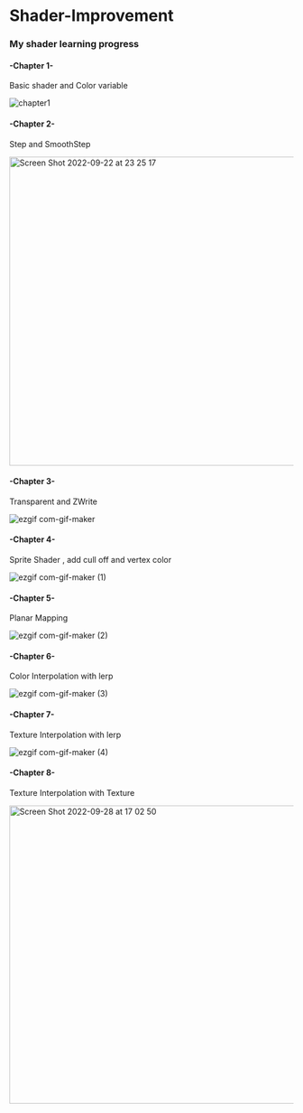 # Shader-Improvement

<h3>My shader learning progress</h3>

<h4>-Chapter 1-</h4>

Basic shader and Color variable

![chapter1](https://user-images.githubusercontent.com/16501986/191585787-554f8133-58ed-4c29-afdc-63520c6eb462.gif)


<h4>-Chapter 2-</h4>

Step and SmoothStep

<img width="547" alt="Screen Shot 2022-09-22 at 23 25 17" src="https://user-images.githubusercontent.com/16501986/191844422-972339ff-4678-4b85-b52d-0a591ba3c3f7.png">

<h4>-Chapter 3-</h4>

Transparent and ZWrite

![ezgif com-gif-maker](https://user-images.githubusercontent.com/16501986/192060341-8e367b71-2dd1-4b2f-b0d4-cf63bf49b839.gif)


<h4>-Chapter 4-</h4>

Sprite Shader , add cull off and vertex color

![ezgif com-gif-maker (1)](https://user-images.githubusercontent.com/16501986/192764051-f1a63e92-192d-4a1c-9e21-233dc6dba3e3.gif)


<h4>-Chapter 5-</h4>

Planar Mapping

![ezgif com-gif-maker (2)](https://user-images.githubusercontent.com/16501986/192769718-ee079374-c3bf-4c14-80f8-84092db29ae3.gif)

<h4>-Chapter 6-</h4>

Color Interpolation with lerp

![ezgif com-gif-maker (3)](https://user-images.githubusercontent.com/16501986/192793146-b45eb2d4-696e-471f-b974-15d7dc822781.gif)

<h4>-Chapter 7-</h4>

Texture Interpolation with lerp

![ezgif com-gif-maker (4)](https://user-images.githubusercontent.com/16501986/192797477-9e6115e7-0070-493e-b6af-86da63439a59.gif)

<h4>-Chapter 8-</h4>

Texture Interpolation with Texture

<img width="528" alt="Screen Shot 2022-09-28 at 17 02 50" src="https://user-images.githubusercontent.com/16501986/192806097-8d73354c-a7db-486e-887c-409a8594c4f1.png">



